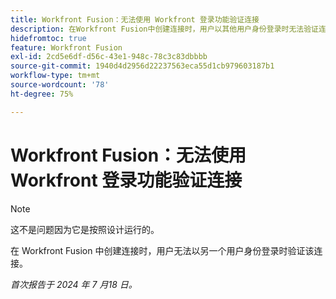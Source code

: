```yaml
---
title: Workfront Fusion：无法使用 Workfront 登录功能验证连接
description: 在Workfront Fusion中创建连接时，用户以其他用户身份登录时无法验证连接。
hidefromtoc: true
feature: Workfront Fusion
exl-id: 2cd5e6df-d56c-43e1-948c-78c3c83dbbbb
source-git-commit: 1940d4d2956d22237563eca55d1cb979603187b1
workflow-type: tm+mt
source-wordcount: '78'
ht-degree: 75%

---
```


# Workfront Fusion：无法使用 Workfront 登录功能验证连接

>[!NOTE]
>
>这不是问题因为它是按照设计运行的。

在 Workfront Fusion 中创建连接时，用户无法以另一个用户身份登录时验证该连接。

_首次报告于 2024 年 7 月18 日。_

<!--CHECK ME - 1 VIEW APRIL-JUNE 2025-->

